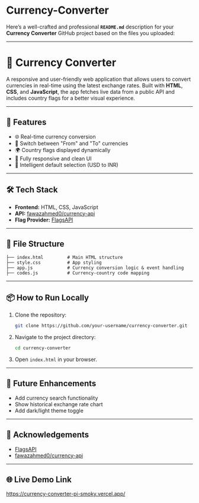 # Currency-Converter
Here’s a well-crafted and professional **`README.md`** description for your **Currency Converter** GitHub project based on the files you uploaded:

---

# 💱 Currency Converter

A responsive and user-friendly web application that allows users to convert currencies in real-time using the latest exchange rates. Built with **HTML**, **CSS**, and **JavaScript**, the app fetches live data from a public API and includes country flags for a better visual experience.

---

## 🚀 Features

- 🌐 Real-time currency conversion
- 🔁 Switch between "From" and "To" currencies
- 🌍 Country flags displayed dynamically
- 📱 Fully responsive and clean UI
- 🧠 Intelligent default selection (USD to INR)

---

## 🛠️ Tech Stack

- **Frontend:** HTML, CSS, JavaScript
- **API:** [fawazahmed0/currency-api](https://github.com/fawazahmed0/currency-api)
- **Flag Provider:** [FlagsAPI](https://flagsapi.com/)

---



## 🧩 File Structure

```
├── index.html         # Main HTML structure
├── style.css          # App styling
├── app.js             # Currency conversion logic & event handling
├── codes.js           # Currency-country code mapping
```

---

## 📦 How to Run Locally

1. Clone the repository:
   ```bash
   git clone https://github.com/your-username/currency-converter.git
   ```

2. Navigate to the project directory:
   ```bash
   cd currency-converter
   ```

3. Open `index.html` in your browser.

---

## 📌 Future Enhancements

- Add currency search functionality
- Show historical exchange rate chart
- Add dark/light theme toggle

---

## 🙌 Acknowledgements

- [FlagsAPI](https://flagsapi.com/)
- [fawazahmed0/currency-api](https://github.com/fawazahmed0/currency-api)

---

## 🌐 Live Demo Link
https://currency-converter-pi-smoky.vercel.app/


